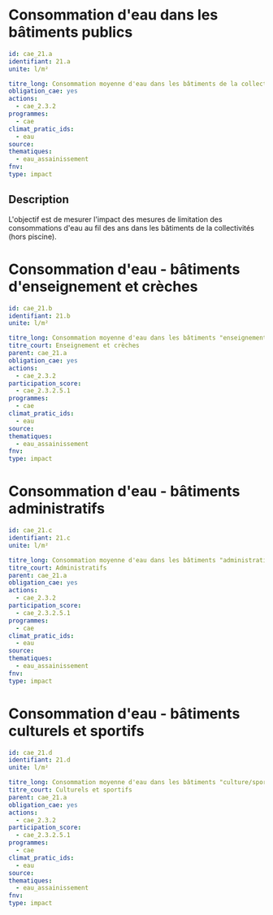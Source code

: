 # Consommation d'eau dans les bâtiments publics
```yaml
id: cae_21.a
identifiant: 21.a
unite: l/m²

titre_long: Consommation moyenne d'eau dans les bâtiments de la collectivité (l/m²)
obligation_cae: yes
actions:
  - cae_2.3.2
programmes:
  - cae
climat_pratic_ids:
  - eau
source:
thematiques:
  - eau_assainissement
fnv: 
type: impact

```
## Description
L'objectif est de mesurer l'impact des mesures de limitation des consommations d'eau au fil des ans dans les bâtiments de la collectivités (hors piscine).


# Consommation d'eau - bâtiments d'enseignement et crèches
```yaml
id: cae_21.b
identifiant: 21.b
unite: l/m²

titre_long: Consommation moyenne d'eau dans les bâtiments "enseignement/crèche" de la collectivité (l/m²)
titre_court: Enseignement et crèches
parent: cae_21.a
obligation_cae: yes
actions:
  - cae_2.3.2
participation_score:
  - cae_2.3.2.5.1
programmes:
  - cae
climat_pratic_ids:
  - eau
source:
thematiques:
  - eau_assainissement
fnv: 
type: impact
```

# Consommation d'eau - bâtiments administratifs
```yaml
id: cae_21.c
identifiant: 21.c
unite: l/m²

titre_long: Consommation moyenne d'eau dans les bâtiments "administration" de la collectivité (l/m²)
titre_court: Administratifs
parent: cae_21.a
obligation_cae: yes
actions:
  - cae_2.3.2
participation_score:
  - cae_2.3.2.5.1
programmes:
  - cae
climat_pratic_ids:
  - eau
source:
thematiques:
  - eau_assainissement
fnv: 
type: impact
```

# Consommation d'eau - bâtiments culturels et sportifs
```yaml
id: cae_21.d
identifiant: 21.d
unite: l/m²

titre_long: Consommation moyenne d'eau dans les bâtiments "culture/sport" de la collectivité (l/m²)
titre_court: Culturels et sportifs
parent: cae_21.a
obligation_cae: yes
actions:
  - cae_2.3.2
participation_score:
  - cae_2.3.2.5.1
programmes:
  - cae
climat_pratic_ids:
  - eau
source:
thematiques:
  - eau_assainissement
fnv: 
type: impact
```

